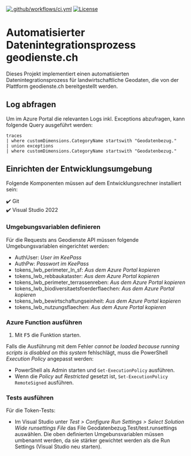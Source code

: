 [![.github/workflows/ci.yml](https://github.com/blw-ofag-ufag/geodatenbezug_geodienste/actions/workflows/ci.yml/badge.svg)](https://github.com/blw-ofag-ufag/geodatenbezug_geodienste/actions/workflows/ci.yml) [![License](https://img.shields.io/github/license/blw-ofag-ufag/geodatenbezug_geodienste)](https://github.com/blw-ofag-ufag/geodatenbezug_geodienste/blob/main/LICENSE)

# Automatisierter Datenintegrationsprozess geodienste.ch

Dieses Projekt implementiert einen automatisierten Datenintegrationsprozess für landwirtschaftliche Geodaten, die von der Plattform geodienste.ch bereitgestellt werden.

## Log abfragen

Um im Azure Portal die relevanten Logs inkl. Exceptions abzufragen, kann folgende Query ausgeführt werden:

```
traces
| where customDimensions.CategoryName startswith "Geodatenbezug."
| union exceptions
| where customDimensions.CategoryName startswith "Geodatenbezug."
```

## Einrichten der Entwicklungsumgebung

Folgende Komponenten müssen auf dem Entwicklungsrechner installiert sein:

✔️ Git  
✔️ Visual Studio 2022

### Umgebungsvariablen definieren

Für die Requests ans Geodienste API müssen folgende Umgebungsvariablen eingerichtet werden:

- AuthUser: _User im KeePass_
- AuthPw: _Passwort im KeePass_
- tokens_lwb_perimeter_ln_sf: _Aus dem Azure Portal kopieren_
- tokens_lwb_rebbaukataster: _Aus dem Azure Portal kopieren_
- tokens_lwb_perimeter_terrassenreben: _Aus dem Azure Portal kopieren_
- tokens_lwb_biodiversitaetsfoerderflaechen: _Aus dem Azure Portal kopieren_
- tokens_lwb_bewirtschaftungseinheit: _Aus dem Azure Portal kopieren_
- tokens_lwb_nutzungsflaechen: _Aus dem Azure Portal kopieren_

### Azure Function ausführen

1. Mit <kbd>F5</kbd> die Funktion starten.

Falls die Ausführung mit dem Fehler _cannot be loaded because running scripts is disabled on this system_ fehlschlägt, muss die PowerShell _Execution Policy_ angepasst werden:

- PowerShell als Admin starten und `Get-ExecutionPolicy` ausführen.
- Wenn die _Policy_ auf _Restricted_ gesetzt ist, `Set-ExecutionPolicy RemoteSigned` ausführen.

### Tests ausführen

Für die Token-Tests:

- Im Visual Studio unter _Test > Configure Run Settings > Select Solution Wide runsettings File_ das File Geodatenbezug.Test/test.runsettings auswählen. Die oben definierten Umgebunsvariablen müssen umbenannt werden, da sie stärker gewichtet werden als die Run Settings (Visual Studio neu starten).
